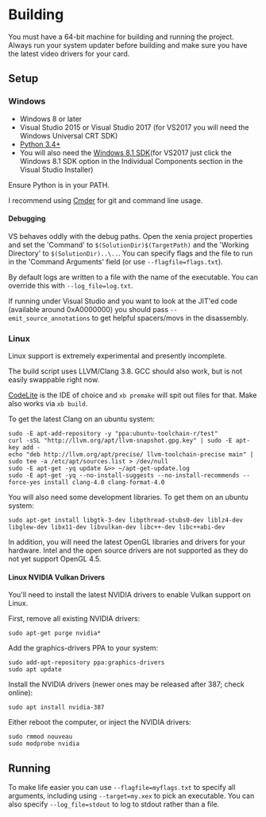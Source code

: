 # Building

You must have a 64-bit machine for building and running the project. Always
run your system updater before building and make sure you have the latest
video drivers for your card.

## Setup

### Windows

* Windows 8 or later
* Visual Studio 2015 or Visual Studio 2017 (for VS2017 you will need the Windows Universal CRT SDK)
* [Python 3.4+](https://www.python.org/downloads/)
* You will also need the [Windows 8.1 SDK](http://msdn.microsoft.com/en-us/windows/desktop/bg162891)(for VS2017 just click the Windows 8.1 SDK option in the Individual Components section in the Visual Studio Installer)

Ensure Python is in your PATH.

I recommend using [Cmder](http://cmder.net/) for git and command
line usage.

#### Debugging

VS behaves oddly with the debug paths. Open the xenia project properties
and set the 'Command' to `$(SolutionDir)$(TargetPath)` and the
'Working Directory' to `$(SolutionDir)..\..`. You can specify flags and
the file to run in the 'Command Arguments' field (or use `--flagfile=flags.txt`).

By default logs are written to a file with the name of the executable. You can
override this with `--log_file=log.txt`.

If running under Visual Studio and you want to look at the JIT'ed code
(available around 0xA0000000) you should pass `--emit_source_annotations` to
get helpful spacers/movs in the disassembly.

### Linux

Linux support is extremely experimental and presently incomplete.

The build script uses LLVM/Clang 3.8. GCC should also work, but is not easily
swappable right now.

[CodeLite](http://codelite.org) is the IDE of choice and `xb premake` will spit
out files for that. Make also works via `xb build`.

To get the latest Clang on an ubuntu system:

```
sudo -E apt-add-repository -y "ppa:ubuntu-toolchain-r/test"
curl -sSL "http://llvm.org/apt/llvm-snapshot.gpg.key" | sudo -E apt-key add -
echo "deb http://llvm.org/apt/precise/ llvm-toolchain-precise main" | sudo tee -a /etc/apt/sources.list > /dev/null
sudo -E apt-get -yq update &>> ~/apt-get-update.log
sudo -E apt-get -yq --no-install-suggests --no-install-recommends --force-yes install clang-4.0 clang-format-4.0
```

You will also need some development libraries. To get them on an ubuntu system:
```
sudo apt-get install libgtk-3-dev libpthread-stubs0-dev liblz4-dev libglew-dev libx11-dev libvulkan-dev libc++-dev libc++abi-dev
```

In addition, you will need the latest OpenGL libraries and drivers for your hardware. Intel and the open source
drivers are not supported as they do not yet support OpenGL 4.5.

#### Linux NVIDIA Vulkan Drivers

You'll need to install the latest NVIDIA drivers to enable Vulkan support on Linux.

First, remove all existing NVIDIA drivers:

```
sudo apt-get purge nvidia*
```

Add the graphics-drivers PPA to your system:

```
sudo add-apt-repository ppa:graphics-drivers
sudo apt update
```

Install the NVIDIA drivers (newer ones may be released after 387; check online):

```
sudo apt install nvidia-387
```

Either reboot the computer, or inject the NVIDIA drivers:

```
sudo rmmod nouveau
sudo modprobe nvidia
```

## Running

To make life easier you can use `--flagfile=myflags.txt` to specify all
arguments, including using `--target=my.xex` to pick an executable. You
can also specify `--log_file=stdout` to log to stdout rather than a file.
